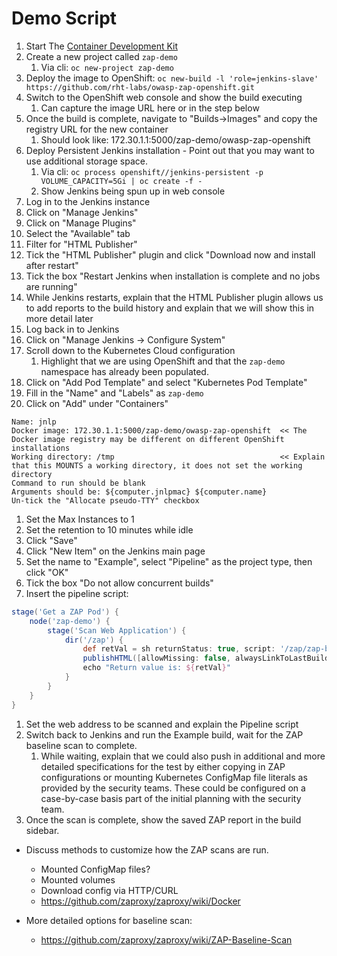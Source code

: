 # Demo Script

1. Start The [Container Development Kit](https://developers.redhat.com/products/cdk/download/)
1. Create a new project called `zap-demo`
   1. Via cli: `oc new-project zap-demo`
1. Deploy the image to OpenShift: `oc new-build -l 'role=jenkins-slave' https://github.com/rht-labs/owasp-zap-openshift.git`
1. Switch to the OpenShift web console and show the build executing
   1. Can capture the image URL here or in the step below
1. Once the build is complete, navigate to "Builds->Images" and copy the registry URL for the new container
   1. Should look like: 172.30.1.1:5000/zap-demo/owasp-zap-openshift
1. Deploy Persistent Jenkins installation - Point out that you may want to use additional storage space.
   1. Via cli: `oc process openshift//jenkins-persistent -p VOLUME_CAPACITY=5Gi | oc create -f -`
   1. Show Jenkins being spun up in web console
1. Log in to the Jenkins instance
1. Click on "Manage Jenkins"
1. Click on "Manage Plugins"
1. Select the "Available" tab
1. Filter for "HTML Publisher"
1. Tick the "HTML Publisher" plugin and click "Download now and install after restart"
1. Tick the box "Restart Jenkins when installation is complete and no jobs are running"
1. While Jenkins restarts, explain that the HTML Publisher plugin allows us to add reports to the build history and explain that we will show this in more detail later
1. Log back in to Jenkins
1. Click on "Manage Jenkins -> Configure System"
1. Scroll down to the Kubernetes Cloud configuration
   1. Highlight that we are using OpenShift and that the `zap-demo` namespace has already been populated.
1. Click on "Add Pod Template" and select "Kubernetes Pod Template"
1. Fill in the "Name" and "Labels" as `zap-demo`
1. Click on "Add" under "Containers"
```
Name: jnlp
Docker image: 172.30.1.1:5000/zap-demo/owasp-zap-openshift  << The Docker image registry may be different on different OpenShift installations
Working directory: /tmp                                     << Explain that this MOUNTS a working directory, it does not set the working directory
Command to run should be blank
Arguments should be: ${computer.jnlpmac} ${computer.name}
Un-tick the "Allocate pseudo-TTY" checkbox
```
1. Set the Max Instances to 1
1. Set the retention to 10 minutes while idle
1. Click "Save"
1. Click "New Item" on the Jenkins main page
1. Set the name to "Example", select "Pipeline" as the project type, then click "OK"
1. Tick the box "Do not allow concurrent builds"
1. Insert the pipeline script:
```groovy
stage('Get a ZAP Pod') {
    node('zap-demo') {
        stage('Scan Web Application') {
            dir('/zap') {
                def retVal = sh returnStatus: true, script: '/zap/zap-baseline.py -r baseline.html -t http://<some-web-site>'
                publishHTML([allowMissing: false, alwaysLinkToLastBuild: false, keepAll: true, reportDir: '/zap/wrk', reportFiles: 'baseline.html', reportName: 'ZAP Baseline Scan', reportTitles: 'ZAP Baseline Scan'])
                echo "Return value is: ${retVal}"
            }
        }
    }
}
```
1. Set the web address to be scanned and explain the Pipeline script
1. Switch back to Jenkins and run the Example build, wait for the ZAP baseline scan to complete. 
   1. While waiting, explain that we could also push in additional and more detailed specifications for the test by either copying in ZAP configurations or mounting Kubernetes ConfigMap file literals as provided by the security teams. These could be configured on a case-by-case basis part of the initial planning with the security team.
1. Once the scan is complete, show the saved ZAP report in the build sidebar.

* Discuss methods to customize how the ZAP scans are run. 
  * Mounted ConfigMap files?
  * Mounted volumes
  * Download config via HTTP/CURL
  * https://github.com/zaproxy/zaproxy/wiki/Docker

* More detailed options for baseline scan:
  * https://github.com/zaproxy/zaproxy/wiki/ZAP-Baseline-Scan